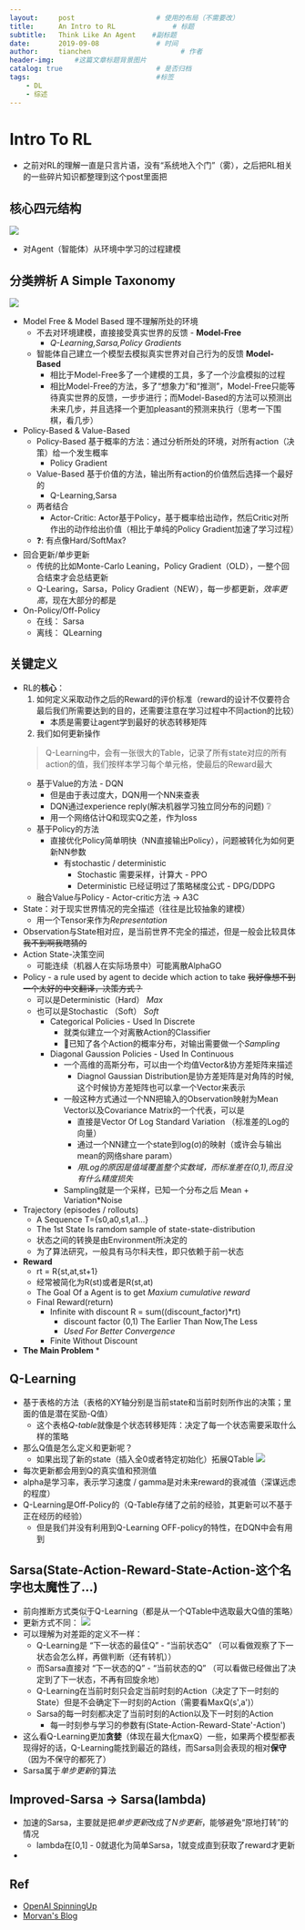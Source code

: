 ```yaml
---
layout:     post                    # 使用的布局（不需要改）
title:      An Intro to RL              # 标题 
subtitle:   Think Like An Agent    #副标题
date:       2019-09-08              # 时间
author:     tianchen                      # 作者
header-img:     #这篇文章标题背景图片
catalog: true                       # 是否归档
tags:                               #标签
    - DL
    - 综述
---
```

# Intro To RL
* 之前对RL的理解一直是只言片语，没有“系统地入个门”（雾），之后把RL相关的一些碎片知识都整理到这个post里面把

## 核心四元结构
![](https://github.com/A-suozhang/MyPicBed/raw/master/img/20190908082919.png)
* 对Agent（智能体）从环境中学习的过程建模    

## 分类辨析 A Simple Taxonomy
![](https://github.com/A-suozhang/MyPicBed/raw/master/img/20190908083740.png)
* Model Free & Model Based 理不理解所处的环境
    * 不去对环境建模，直接接受真实世界的反馈 - **Model-Free**
        * *Q-Learning,Sarsa,Policy Gradients*
    * 智能体自己建立一个模型去模拟真实世界对自己行为的反馈 **Model-Based**
        * 相比于Model-Free多了一个建模的工具，多了一个沙盒模拟的过程
        * 相比Model-Free的方法，多了“想象力”和“推测”，Model-Free只能等待真实世界的反馈，一步步进行；而Model-Based的方法可以预测出未来几步，并且选择一个更加pleasant的预测来执行（思考一下围棋，看几步）
* Policy-Based & Value-Based
    * Policy-Based 基于概率的方法：通过分析所处的环境，对所有action（决策）给一个发生概率
        * Policy Gradient
    * Value-Based 基于价值的方法，输出所有action的价值然后选择一个最好的    
        * Q-Learning,Sarsa
    * 两者结合
        * Actor-Critic: Actor基于Policy，基于概率给出动作，然后Critic对所作出的动作给出价值（相比于单纯的Policy Gradient加速了学习过程）
    * ❓: 有点像Hard/SoftMax?
* 回合更新/单步更新
    * 传统的比如Monte-Carlo Leaning，Policy Gradient（OLD），一整个回合结束才会总结更新
    * Q-Learing，Sarsa，Policy Gradient（NEW），每一步都更新，*效率更高*，现在大部分的都是
* On-Policy/Off-Policy
    * 在线： Sarsa
    * 离线： QLearning


            

## 关键定义
* RL的**核心**：
    1. 如何定义采取动作之后的Reward的评价标准（reward的设计不仅要符合最后我们所需要达到的目的，还需要注意在学习过程中不同action的比较）
        * 本质是需要让agent学到最好的状态转移矩阵
    2. 我们如何更新操作
    > Q-Learning中，会有一张很大的Table，记录了所有state对应的所有action的值，我们按样本学习每个单元格，使最后的Reward最大
    * 基于Value的方法 - DQN
        * 但是由于表过度大，DQN用一个NN来查表
        * DQN通过experience reply(解决机器学习独立同分布的问题) ❔
        * 用一个网络估计Q和现实Q之差，作为loss
    * 基于Policy的方法
        * 直接优化Policy简单明快（NN直接输出Policy），问题被转化为如何更新NN参数
            * 有stochastic / deterministic
                * Stochastic 需要采样，计算大  - PPO
                * Deterministic 已经证明过了策略梯度公式 - DPG/DDPG
    * 融合Value与Policy - Actor-critic方法 -> A3C
* State：对于现实世界情况的完全描述（往往是比较抽象的建模）
    * 用一个Tensor来作为*Representation*
* Observation与State相对应，是当前世界不完全的描述，但是一般会比较具体  ~~我不到啊我瞎猜的~~
* Action State-决策空间
    * 可能连续（机器人在实际场景中）可能离散AlphaGO
* Policy - a rule used by agent to decide which action to take ~~我好像想不到一个太好的中文翻译，决策方式？~~
    * 可以是Deterministic（Hard） *Max*
    * 也可以是Stochastic （Soft） *Soft*
        * Categorical Policies - Used In Discrete
            * 就类似建立一个对离散Action的Classifier
            * 🤔已知了各个Action的概率分布，对输出需要做一个*Sampling*
        * Diagonal Gaussion Policies - Used In Continuous
            * 一个高维的高斯分布，可以由一个均值Vector&协方差矩阵来描述
                * Diagnol Gaussian Distribution是协方差矩阵是对角阵的时候,这个时候协方差矩阵也可以拿一个Vector来表示
            * 一般这种方式通过一个NN把输入的Observation映射为Mean Vector以及Covariance Matrix的一个代表，可以是
                * 直接是Vector Of Log Standard Variation （标准差的Log的向量）
                * 通过一个NN建立一个state到log(σ)的映射（或许会与输出mean的网络share param）
                * *用Log的原因是值域覆盖整个实数域，而标准差在(0,1),而且没有什么精度损失*
            * Sampling就是一个采样，已知一个分布之后 Mean + Variation*Noise
* Trajectory (episodes / rollouts)
    * A Sequence T={s0,a0,s1,a1...}
    * The 1st State Is ramdom sample of state-state-distribution
    * 状态之间的转换是由Environment所决定的
    * 为了算法研究，一般具有马尔科夫性，即只依赖于前一状态
* **Reward**  
    * rt = R{st,at,st+1}
    * 经常被简化为R(st)或者是R(st,at)
    * The Goal Of a Agent is to get *Maxium cumulative reward*
    * Final Reward(return) 
        * Infinite with discount R = sum((discount_factor)*rt)
            * discount factor (0,1) The Earlier Than Now,The Less
            * *Used For Better Convergence*
        * Finite Without Discount
* **The Main Problem**
    * 



    


## Q-Learning
* 基于表格的方法（表格的XY轴分别是当前state和当前时刻所作出的决策；里面的值是潜在奖励-Q值）
    * 这个表格*Q-table*就像是个状态转移矩阵：决定了每一个状态需要采取什么样的策略
* 那么Q值是怎么定义和更新呢？
    * 如果出现了新的state（插入全0或者特定初始化）拓展QTable
![](https://github.com/A-suozhang/MyPicBed/raw/master/img/20190908104247.png)
* 每次更新都会用到Q的真实值和预测值
* alpha是学习率，表示学习速度 / gamma是对未来reward的衰减值（深谋远虑的程度）
* Q-Learning是Off-Policy的（Q-Table存储了之前的经验，其更新可以不基于正在经历的经验）
    * 但是我们并没有利用到Q-Learning OFF-policy的特性，在DQN中会有用到

## Sarsa(State-Action-Reward-State-Action-这个名字也太魔性了...) 
* 前向推断方式类似于Q-Learning（都是从一个QTable中选取最大Q值的策略）
* 更新方式不同：
![](https://github.com/A-suozhang/MyPicBed/raw/master/img/20190908135538.png)
* 可以理解为对差距的定义不一样：
    * Q-Learning是 “下一状态的最佳Q” - “当前状态Q” （可以看做观察了下一状态会怎么样，再做判断（还有转机））
    * 而Sarsa直接对 “下一状态的Q” - “当前状态的Q” （可以看做已经做出了决定到了下一状态，不再有回旋余地）
    * Q-Learning在当前时刻只会定当前时刻的Action（决定了下一时刻的State）但是不会确定下一时刻的Action（需要看MaxQ(s',a')）
    * Sarsa的每一时刻都决定了当前时刻的Action以及下一时刻的Action
        * 每一时刻参与学习的参数有(State-Action-Reward-State'-Action')
* 这么看Q-Learning更加**贪婪**（体现在最大化maxQ）一些，如果两个模型都表现得好的话，Q-Learning能找到最近的路线，而Sarsa则会表现的相对**保守**（因为不保守的都死了）
* Sarsa属于*单步更新*的算法

## Improved-Sarsa -> Sarsa(lambda)
* 加速的Sarsa，主要就是把*单步更新*改成了*N步更新*，能够避免“原地打转”的情况
    * lambda在[0,1] - 0就退化为简单Sarsa，1就变成直到获取了reward才更新
* 






## Ref
* [OpenAI SpinningUp](https://spinningup.openai.com/en/latest/spinningup/rl_intro2.html#id20)
* [Morvan's Blog](https://morvanzhou.github.io/tutorials/machine-learning/reinforcement-learning/2-1-A-q-learning/) 